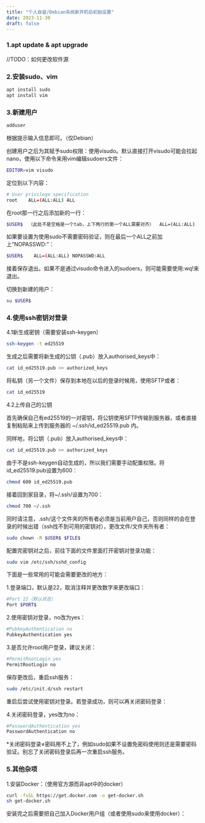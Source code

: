 ```yaml
---
title: "个人自留/Debian系统新开机后初始设置"
date: 2023-11-30
draft: false
---
```


### 1.apt update & apt upgrade

//TODO：如何更改软件源

### 2.安装sudo、vim

```bash
apt install sudo
apt install vim
```

### 3.新建用户

```bash
adduser
```

根据提示输入信息即可。（仅Debian）

创建用户之后为其赋予sudo权限：使用visudo。默认直接打开visudo可能会拉起nano，使用以下命令来用vim编辑sudoers文件：

```bash
EDITOR=vim visudo
```

定位到以下内容：

```bash
# User privilege specification
root    ALL=(ALL:ALL) ALL
```

在root那一行之后添加新的一行：

```bash
$USER$  （此处不是空格是一个tab，上下两行的第一个ALL需要对齐）  ALL=(ALL:ALL) （这里是一个空格不是tab）ALL
```

如果要设置为使用sudo不需要密码验证，则在最后一个ALL之前加上”NOPASSWD:”：

```bash
$USER$    ALL=(ALL:ALL) NOPASSWD:ALL
```

接着保存退出。如果不是通过visudo命令进入的sudoers，则可能需要使用:wq!来退出。

切换到新建的用户：

```bash
su $USER$
```

### 4.使用ssh密钥对登录

4.1新生成密钥（需要安装ssh-keygen）

```bash
ssh-keygen -t ed25519
```

生成之后需要将新生成的公钥（.pub）放入authorised_keys中：

```bash
cat id_ed25519.pub >> authorized_keys
```

将私钥（另一个文件）保存到本地在以后的登录时候用，使用SFTP或者：

```bash
cat id_ed25519
```

4.2上传自己的公钥

首先确保自己有ed25519的一对密钥，将公钥使用SFTP传输到服务器，或者直接复制粘贴来上传到服务器的 ~/.ssh/id_ed25519.pub 内。

同样地，将公钥（.pub）放入authorised_keys中：

```bash
cat id_ed25519.pub >> authorized_keys
```

由于不是ssh-keygen自动生成的，所以我们需要手动配置权限。将id_ed25519.pub设置为600：

```bash
chmod 600 id_ed25519.pub
```

接着回到家目录，将~/.ssh/设置为700：

```bash
chmod 700 ~/.ssh
```

同时请注意，.ssh/这个文件夹的所有者必须是当前用户自己，否则同样的会在登录的时候出错（ssh找不到可用的密钥对），更改文件/文件夹所有者：

```bash
sudo chown -R $USER$ $FILE$ 
```

配置完密钥对之后，前往下面的文件里面打开密钥对登录功能：

```bash
sudo vim /etc/ssh/sshd_config
```

下面是一些常用的可能会需要更改的地方：

1.登录端口，默认是22，取消注释并更改数字来更改端口：

```bash
#Port 22（默认状态）
Port $PORT$
```

2.使用密钥对登录，no改为yes：

```bash
#PubkeyAuthentication no
PubkeyAuthentication yes
```

3.是否允许root用户登录，建议关闭：

```bash
#PermitRootLogin yes
PermitRootLogin no
```

保存更改后，重启ssh服务：

```bash
sudo /etc/init.d/ssh restart
```

重启后尝试使用密钥对登录。若登录成功，则可以再关闭密码登录：

4.关闭密码登录，yes改为no：

```bash
#PasswordAuthentication yes
PasswordAuthentication no
```

*关闭密码登录≠密码用不上了，例如sudo如果不设置免密码使用则还是需要密码验证。别忘了关闭密码登录后再一次重启ssh服务。

### 5.其他杂项

1.安装Docker：（使用官方源而非apt中的docker）

```bash
curl -fsSL https://get.docker.com -o get-docker.sh
sh get-docker.sh
```

安装完之后需要把自己加入Docker用户组（或者使用sudo来使用docker）：
